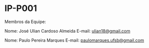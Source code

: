 # IP-P001

Membros da Equipe:

Nome: José Ulian Cardoso Almeida
E-mail: ulian18@gmail.com

Nome: Paulo Pereira Marques
E-mail: paulomarques.ufsb@gmail.com
